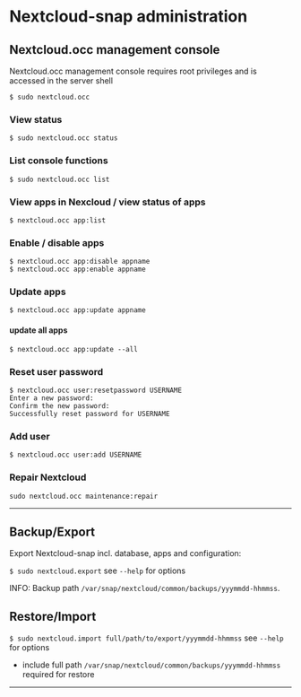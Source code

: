 # Nextcloud-snap administration

## Nextcloud.occ management console 

Nextcloud.occ management console requires root privileges and is accessed in the server shell

```
$ sudo nextcloud.occ
```

### View status
```
$ sudo nextcloud.occ status
```

### List console functions 
```
$ sudo nextcloud.occ list
```

### View apps in Nexcloud / view status of apps

```
$ nextcloud.occ app:list
```

### Enable / disable apps

```
$ nextcloud.occ app:disable appname
$ nextcloud.occ app:enable appname
```

### Update apps

```
$ nextcloud.occ app:update appname
```

#### update all apps

```
$ nextcloud.occ app:update --all
```

### Reset user password

```
$ nextcloud.occ user:resetpassword USERNAME
Enter a new password: 
Confirm the new password: 
Successfully reset password for USERNAME
```

### Add user

```
$ nextcloud.occ user:add USERNAME
```

### Repair Nextcloud

```
sudo nextcloud.occ maintenance:repair
```
----
## Backup/Export

Export Nextcloud-snap incl. database, apps and configuration:

`$ sudo nextcloud.export` see `--help` for options

INFO: Backup path `/var/snap/nextcloud/common/backups/yyymmdd-hhmmss`.

## Restore/Import

`$ sudo nextcloud.import full/path/to/export/yyymmdd-hhmmss` see `--help` for options

- include full path `/var/snap/nextcloud/common/backups/yyymmdd-hhmmss` required for restore

----

